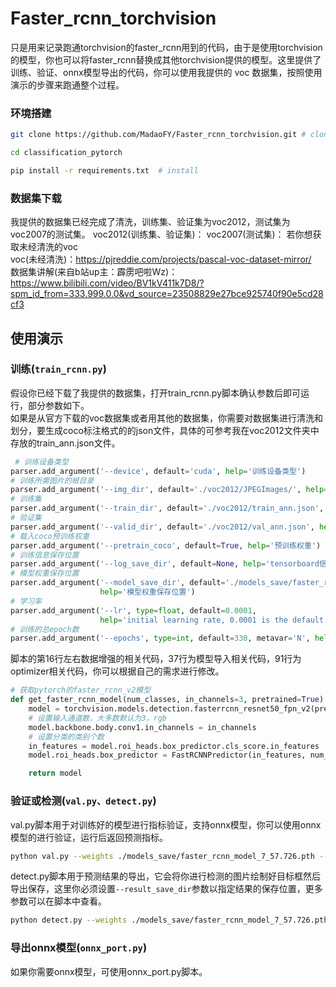 # Faster_rcnn_torchvision
只是用来记录跑通torchvision的faster_rcnn用到的代码，由于是使用torchvision的模型，你也可以将faster_rcnn替换成其他torchvision提供的模型。这里提供了训练、验证、onnx模型导出的代码，你可以使用我提供的 voc 数据集，按照使用演示的步骤来跑通整个过程。

### 环境搭建
 ```bash
git clone https://github.com/MadaoFY/Faster_rcnn_torchvision.git # clone

cd classification_pytorch

pip install -r requirements.txt  # install
```
### 数据集下载
我提供的数据集已经完成了清洗，训练集、验证集为voc2012，测试集为voc2007的测试集。
voc2012(训练集、验证集)：
voc2007(测试集)：
若你想获取未经清洗的voc  
voc(未经清洗)：https://pjreddie.com/projects/pascal-voc-dataset-mirror/  
数据集讲解(来自b站up主：霹雳吧啦Wz)：https://www.bilibili.com/video/BV1kV411k7D8/?spm_id_from=333.999.0.0&vd_source=23508829e27bce925740f90e5cd28cf3

## 使用演示
### 训练(```train_rcnn.py```)
假设你已经下载了我提供的数据集，打开train_rcnn.py脚本确认参数后即可运行，部分参数如下。  
如果是从官方下载的voc数据集或者用其他的数据集，你需要对数据集进行清洗和划分，要生成coco标注格式的的json文件，具体的可参考我在voc2012文件夹中存放的train_ann.json文件。
```python
 # 训练设备类型
parser.add_argument('--device', default='cuda', help='训练设备类型')
# 训练所需图片的根目录
parser.add_argument('--img_dir', default='./voc2012/JPEGImages/', help='训练所用图片根目录')
# 训练集
parser.add_argument('--train_dir', default='./voc2012/train_ann.json', help='训练集文档')
# 验证集
parser.add_argument('--valid_dir', default='./voc2012/val_ann.json', help='测试集文档')
# 载入coco预训练权重
parser.add_argument('--pretrain_coco', default=True, help='预训练权重')
# 训练信息保存位置
parser.add_argument('--log_save_dir', default=None, help='tensorboard信息保存地址')
# 模型权重保存位置
parser.add_argument('--model_save_dir', default='./models_save/faster_rcnn_model',
                    help='模型权重保存位置')
# 学习率
parser.add_argument('--lr', type=float, default=0.0001,
                    help='initial learning rate, 0.0001 is the default value for training')
# 训练的总epoch数
parser.add_argument('--epochs', type=int, default=330, metavar='N', help='number of total epochs to run')
```
脚本的第16行左右数据增强的相关代码，37行为模型导入相关代码，91行为optimizer相关代码，你可以根据自己的需求进行修改。

```python
# 获取pytorch的faster_rcnn_v2模型
def get_faster_rcnn_model(num_classes, in_channels=3, pretrained=True):
    model = torchvision.models.detection.fasterrcnn_resnet50_fpn_v2(pretrained=pretrained)
    # 设置输入通道数，大多数默认为3，rgb
    model.backbone.body.conv1.in_channels = in_channels
    # 设置分类的类别个数
    in_features = model.roi_heads.box_predictor.cls_score.in_features
    model.roi_heads.box_predictor = FastRCNNPredictor(in_features, num_classes)

    return model
```

### 验证或检测(```val.py、detect.py```)
val.py脚本用于对训练好的模型进行指标验证，支持onnx模型，你可以使用onnx模型的进行验证，运行后返回预测指标。  
```bash
python val.py --weights ./models_save/faster_rcnn_model_7_57.726.pth --img_dir ./voc2007/JPEGImages/ --val_dir ./voc2007/test_ann.json --batch_size 1 -num_classes 21
```

detect.py脚本用于预测结果的导出，它会将你进行检测的图片绘制好目标框然后导出保存，这里你必须设置```--result_save_dir```参数以指定结果的保存位置，更多参数可以在脚本中查看。
```bash
python detect.py --weights ./models_save/faster_rcnn_model_7_57.726.pth --img_dir ./voc2007/JPEGImages/ --val_dir ./voc2007/test_ann.json --batch_size 1 -num_classes 21 --result_save_dir ./run/
```

### 导出onnx模型(```onnx_port.py```)
如果你需要onnx模型，可使用onnx_port.py脚本。
